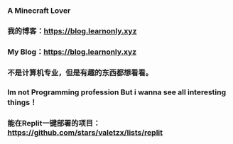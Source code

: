 ### A Minecraft Lover
### 我的博客：https://blog.learnonly.xyz
### My Blog：https://blog.learnonly.xyz
### 不是计算机专业，但是有趣的东西都想看看。
### Im not Programming profession But i wanna see all interesting things！
### 能在Replit一键部署的项目：https://github.com/stars/valetzx/lists/replit
